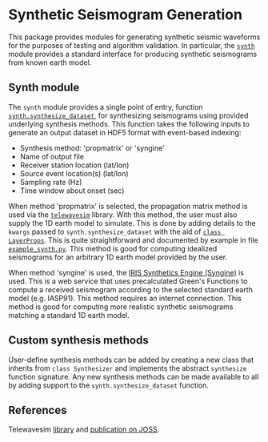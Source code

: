 # Synthetic Seismogram Generation

This package provides modules for generating synthetic seismic waveforms for the purposes
of testing and algorithm validation. In particular, the [`synth`][3] module provides a standard
interface for producing synthetic seismograms from known earth model.

## Synth module

The `synth` module provides a single point of entry, function [`synth.synthesize_dataset`][3], for synthesizing
seismograms using provided underlying synthesis methods. This function takes the following inputs to generate
an output dataset in HDF5 format with event-based indexing:
- Synthesis method: 'propmatrix' or 'syngine'
- Name of output file
- Receiver station location (lat/lon)
- Source event location(s) (lat/lon)
- Sampling rate (Hz)
- Time window about onset (sec)

When method 'propmatrix' is selected, the propagation matrix method is used via the [`telewavesim`][1] library.
With this method, the user must also supply the 1D earth model to simulate. This is done by adding details to the
`kwargs` passed to `synth.synthesize_dataset` with the aid of [`class LayerProps`][6]. This is quite straightforward
and documented by example in file [`example_synth.py`][4]. This method is good for computing idealized seismograms
for an arbitrary 1D earth model provided by the user.

When method 'syngine' is used, the [IRIS Synthetics Engine (Syngine)][5] is used. This is a web service that uses
precalculated Green's Functions to compute a received seismogram according to the selected standard earth model
(e.g. IASP91). This method requires an internet connection. This method is good for computing more realistic
synthetic seismograms matching a standard 1D earth model.

## Custom synthesis methods

User-define synthesis methods can be added by creating a new class that inherits from `class Synthesizer`
and implements the abstract `synthesize` function signature. Any new synthesis methods can be made available
to all by adding support to the `synth.synthesize_dataset` function.

## References

Telewavesim [library][1] and [publication on JOSS][2].


[1]: (https://zenodo.org/badge/latestdoi/204565459)

[2]: (https://joss.theoj.org/papers/10.21105/joss.01818)

[3]: https://github.com/GeoscienceAustralia/hiperseis/blob/develop/seismic/synthetics/synth.py

[4]: https://github.com/GeoscienceAustralia/hiperseis/blob/develop/seismic/synthetics/example_synth.py

[5]: http://ds.iris.edu/ds/products/syngine/

[6]: https://github.com/GeoscienceAustralia/hiperseis/blob/develop/seismic/model_properties.py

[7]: https://github.com/GeoscienceAustralia/hiperseis/blob/develop/seismic/synthetics/backends/synthesizer_base.py

